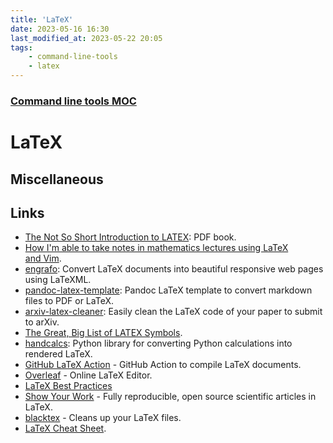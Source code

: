 ```yaml
---
title: 'LaTeX'
date: 2023-05-16 16:30
last_modified_at: 2023-05-22 20:05
tags:
    - command-line-tools
    - latex
---
```


### [Command line tools MOC](Command%20line%20tools%20MOC.md)

# LaTeX

## Miscellaneous

## Links

-   [The Not So Short Introduction to LATEX](https://tobi.oetiker.ch/lshort/lshort.pdf): PDF book.
-   [How I'm able to take notes in mathematics lectures using LaTeX and Vim](https://castel.dev/post/lecture-notes-1/).
-   [engrafo](https://github.com/arxiv-vanity/engrafo): Convert LaTeX documents into beautiful responsive web pages using LaTeXML.
-   [pandoc-latex-template](https://github.com/Wandmalfarbe/pandoc-latex-template): Pandoc LaTeX template to convert markdown files to PDF or LaTeX.
-   [arxiv-latex-cleaner](https://github.com/google-research/arxiv-latex-cleaner): Easily clean the LaTeX code of your paper to submit to arXiv.
-   [The Great, Big List of LATEX Symbols](https://www.rpi.edu/dept/arc/training/latex/LaTeX_symbols.pdf).
-   [handcalcs](https://github.com/connorferster/handcalcs): Python library for converting Python calculations into rendered LaTeX.
-   [GitHub LaTeX Action](https://github.com/xu-cheng/latex-action) - GitHub Action to compile LaTeX documents.
-   [Overleaf](https://www.overleaf.com/) - Online LaTeX Editor.
-   [LaTeX Best Practices](https://github.com/simonharrer/latex-best-practices)
-   [Show Your Work](https://github.com/rodluger/showyourwork) - Fully reproducible, open source scientific articles in LaTeX.
-   [blacktex](https://github.com/nschloe/blacktex) - Cleans up your LaTeX files.
-   [LaTeX Cheat Sheet](https://github.com/ric-sar/latex_cheat_sheet).
